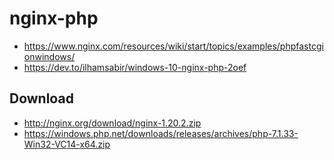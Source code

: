 # nginx-php

- https://www.nginx.com/resources/wiki/start/topics/examples/phpfastcgionwindows/
- https://dev.to/ilhamsabir/windows-10-nginx-php-2oef

## Download

- http://nginx.org/download/nginx-1.20.2.zip
- https://windows.php.net/downloads/releases/archives/php-7.1.33-Win32-VC14-x64.zip
